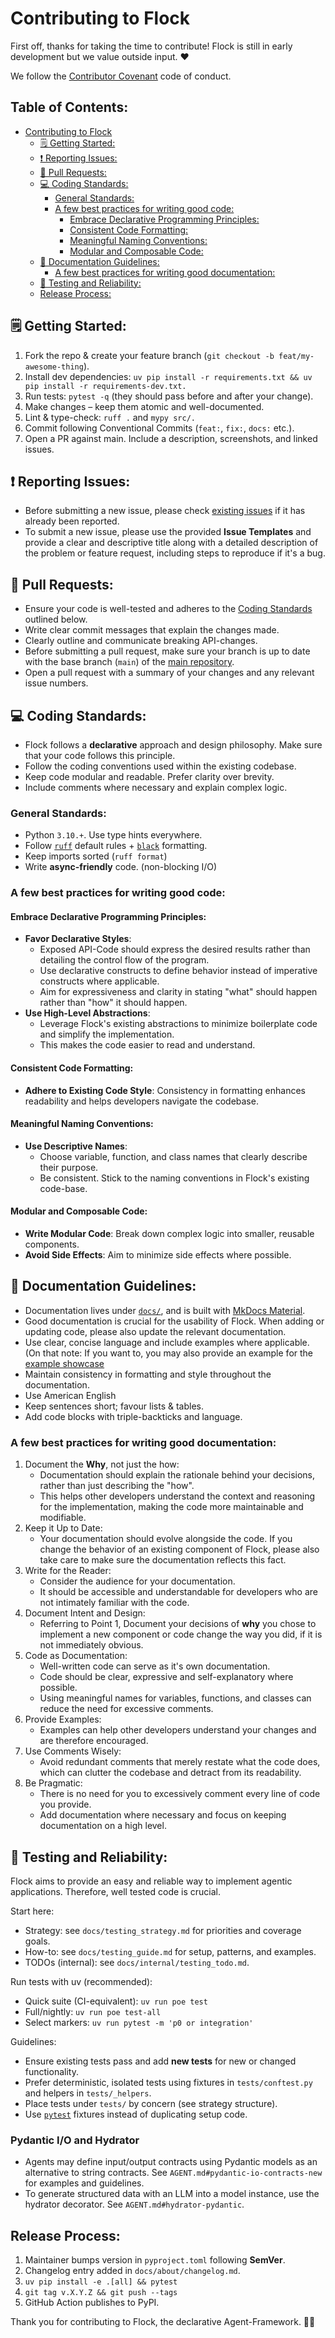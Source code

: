 <!-- TOC --><a name="contributing-to-flock"></a>
# Contributing to Flock

First off, thanks for taking the time to contribute!
Flock is still in early development but we value outside input. ❤️

We follow the [Contributor Covenant](https://www.contributor-covenant.org/) code of conduct.

## Table of Contents:
<!-- TOC start -->

- [Contributing to Flock](#contributing-to-flock)
   * [🗒️ Getting Started:](#-getting-started)
   * [❗ Reporting Issues:](#-reporting-issues)
   * [🚋 Pull Requests: ](#-pull-requests)
   * [💻 Coding Standards: ](#-coding-standards)
      + [General Standards:](#general-standards)
      + [A few best practices for writing good code:](#a-few-best-practices-for-writing-good-code)
         - [Embrace Declarative Programming Principles:](#embrace-declarative-programming-principles)
         - [Consistent Code Formatting:](#consistent-code-formatting)
         - [Meaningful Naming Conventions:](#meaningful-naming-conventions)
         - [Modular and Composable Code:](#modular-and-composable-code)
   * [📖 Documentation Guidelines: ](#-documentation-guidelines)
      + [A few best practices for writing good documentation:](#a-few-best-practices-for-writing-good-documentation)
   * [🔭 Testing and Reliability:](#-testing-and-reliability)
   * [Release Process:](#release-process)

<!-- TOC end -->

<!-- TOC --><a name="-getting-started"></a>
## 🗒️ Getting Started:
1. Fork the repo & create your feature branch (`git checkout -b feat/my-awesome-thing`).
2. Install dev dependencies: `uv pip install -r requirements.txt && uv pip install -r requirements-dev.txt.`
3. Run tests: `pytest -q` (they should pass before and after your change).
4. Make changes – keep them atomic and well-documented.
5. Lint & type-check: `ruff .` and `mypy src/.`
6. Commit following Conventional Commits (`feat:`, `fix:`, `docs:` etc.).
7. Open a PR against main. Include a description, screenshots, and linked issues.


<!-- TOC --><a name="-reporting-issues"></a>
## ❗ Reporting Issues:
- Before submitting a new issue, please check [existing issues](https://github.com/whiteducksoftware/flock/issues) if it has already been reported.
- To submit a new issue, please use the provided **Issue Templates** and provide a clear and descriptive title along with a detailed description of the problem or feature request, including steps to reproduce if it's a bug.

<!-- TOC --><a name="-pull-requests"></a>
## 🚋 Pull Requests: 
- Ensure your code is well-tested and adheres to the [Coding Standards](#code-standards) outlined below.
- Write clear commit messages that explain the changes made.
- Clearly outline and communicate breaking API-changes.
- Before submitting a pull request, make sure your branch is up to date with the base branch (`main`) of the [main repository](https://github.com/whiteducksoftware/flock).
- Open a pull request with a summary of your changes and any relevant issue numbers.

<!-- TOC --><a name="-coding-standards"></a>
## 💻 Coding Standards: 
- Flock follows a **declarative** approach and design philosophy. Make sure that your code follows this principle.
- Follow the coding conventions used within the existing codebase.
- Keep code modular and readable. Prefer clarity over brevity.
- Include comments where necessary and explain complex logic.

<!-- TOC --><a name="general-standards"></a>
### General Standards:
- Python `3.10.+`. Use type hints everywhere.
- Follow [`ruff`](https://docs.astral.sh/ruff/) default rules + [`black`](https://black.readthedocs.io/en/stable/index.html) formatting.
- Keep imports sorted (`ruff format`)
- Write **async-friendly** code. (non-blocking I/O)

<!-- TOC --><a name="a-few-best-practices-for-writing-good-code"></a>
### A few best practices for writing good code:

<!-- TOC --><a name="embrace-declarative-programming-principles"></a>
#### Embrace Declarative Programming Principles:
- **Favor Declarative Styles**:
   - Exposed API-Code should express the desired results rather than detailing the control flow of the program.
   - Use declarative constructs to define behavior instead of imperative constructs where applicable.
   - Aim for expressiveness and clarity in stating "what" should happen rather than "how" it should happen.
- **Use High-Level Abstractions**:
   - Leverage Flock's existing abstractions to minimize boilerplate code and simplify the implementation.
   - This makes the code easier to read and understand.
<!-- TOC --><a name="consistent-code-formatting"></a>
#### Consistent Code Formatting:
- **Adhere to Existing Code Style**: Consistency in formatting enhances readability and helps developers navigate the codebase.
<!-- TOC --><a name="meaningful-naming-conventions"></a>
#### Meaningful Naming Conventions:
- **Use Descriptive Names**:
  - Choose variable, function, and class names that clearly describe their purpose.
  - Be consistent. Stick to the naming conventions in Flock's existing code-base.
<!-- TOC --><a name="modular-and-composable-code"></a>
#### Modular and Composable Code:
- **Write Modular Code**: Break down complex logic into smaller, reusable components.
- **Avoid Side Effects**: Aim to minimize side effects where possible.


<!-- TOC --><a name="-documentation-guidelines"></a>
## 📖 Documentation Guidelines: 
- Documentation lives under [`docs/`](https://github.com/whiteducksoftware/flock/tree/master/docs), and is built with [MkDocs Material](https://github.com/squidfunk/mkdocs-material).
- Good documentation is crucial for the usability of Flock. When adding or updating code, please also update the relevant documentation.
- Use clear, concise language and include examples where applicable. (On that note: If you want to, you may also provide an example for the [example showcase](https://github.com/whiteducksoftware/flock-showcase)
- Maintain consistency in formatting and style throughout the documentation.
- Use American English
- Keep sentences short; favour lists & tables.
- Add code blocks with triple-backticks and language.

<!-- TOC --><a name="a-few-best-practices-for-writing-good-documentation"></a>
### A few best practices for writing good documentation:
1. Document the **Why**, not just the how:
    - Documentation should explain the rationale behind your decisions, rather than just describing the "how".
    - This helps other developers understand the context and reasoning for the implementation, making the code more maintainable and modifiable.
2. Keep it Up to Date:
   - Your documentation should evolve alongside the code. If you change the behavior of an existing component of Flock, please also take care to make sure the documentation reflects this fact.
3. Write for the Reader:
   - Consider the audience for your documentation.
   - It should be accessible and understandable for developers who are not intimately familiar with the code.
4. Document Intent and Design:
   - Referring to Point 1, Document your decisions of **why** you chose to implement a new component or code change the way you did, if it is not immediately obvious.
5. Code as Documentation:
   - Well-written code can serve as it's own documentation.
   - Code should be clear, expressive and self-explanatory where possible.
   - Using meaningful names for variables, functions, and classes can reduce the need for excessive comments.
6. Provide Examples:
   - Examples can help other developers understand your changes and are therefore encouraged.
7. Use Comments Wisely:
   - Avoid redundant comments that merely restate what the code does, which can clutter the codebase and detract from its readability.
8. Be Pragmatic:
   - There is no need for you to excessively comment every line of code you provide.
   - Add documentation where necessary and focus on keeping documentation on a high level.

<!-- TOC --><a name="-testing-and-reliability"></a>
## 🔭 Testing and Reliability:
Flock aims to provide an easy and reliable way to implement agentic applications. Therefore, well tested code is crucial.

Start here:
- Strategy: see `docs/testing_strategy.md` for priorities and coverage goals.
- How-to: see `docs/testing_guide.md` for setup, patterns, and examples.
- TODOs (internal): see `docs/internal/testing_todo.md`.

Run tests with uv (recommended):
- Quick suite (CI-equivalent): `uv run poe test`
- Full/nightly: `uv run poe test-all`
- Select markers: `uv run pytest -m 'p0 or integration'`

Guidelines:
- Ensure existing tests pass and add **new tests** for new or changed functionality.
- Prefer deterministic, isolated tests using fixtures in `tests/conftest.py` and helpers in `tests/_helpers`.
- Place tests under `tests/` by concern (see strategy structure).
- Use [`pytest`](https://docs.pytest.org/en/stable/) fixtures instead of duplicating setup code.

### Pydantic I/O and Hydrator
- Agents may define input/output contracts using Pydantic models as an alternative to string contracts. See `AGENT.md#pydantic-io-contracts-new` for examples and guidelines.
- To generate structured data with an LLM into a model instance, use the hydrator decorator. See `AGENT.md#hydrator-pydantic`.


<!-- TOC --><a name="release-process"></a>
## Release Process:
1. Maintainer bumps version in `pyproject.toml` following **SemVer**.
2. Changelog entry added in `docs/about/changelog.md`.
3. `uv pip install -e .[all] && pytest`
4. `git tag v.X.Y.Z && git push --tags`
5. GitHub Action publishes to PyPI.

Thank you for contributing to Flock, the declarative Agent-Framework. 🦆💓
